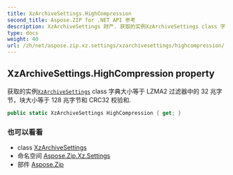 ```yaml
---
title: XzArchiveSettings.HighCompression
second_title: Aspose.ZIP for .NET API 参考
description: XzArchiveSettings 财产. 获取的实例XzArchiveSettings class 字典大小等于 LZMA2 过滤器中的 32 兆字节块大小等于 128 兆字节和 CRC32 校验和.
type: docs
weight: 40
url: /zh/net/aspose.zip.xz.settings/xzarchivesettings/highcompression/
---
```

## XzArchiveSettings.HighCompression property

获取的实例[`XzArchiveSettings`](../) class 字典大小等于 LZMA2 过滤器中的 32 兆字节，块大小等于 128 兆字节和 CRC32 校验和.

```csharp
public static XzArchiveSettings HighCompression { get; }
```

### 也可以看看

* class [XzArchiveSettings](../)
* 命名空间 [Aspose.Zip.Xz.Settings](../../xzarchivesettings/)
* 部件 [Aspose.Zip](../../../)


